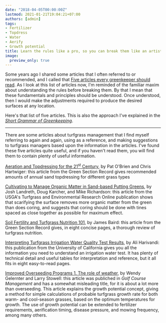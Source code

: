 ```yaml
---
date: "2018-04-05T00:00:00Z"
lastmod: 2021-01-21T19:04:21+07:00
authors: [admin]
tags:
- Fertilizer
- Topdress
- Water
- Aerify
- Growth potential
title: Learn the rules like a pro, so you can break them like an artist
image:
  preview_only: true
---
```


Some years ago I shared some articles that I often referred to or recommended, and I called that [Five articles every greenkeeper should read](http://www.blog.asianturfgrass.com/2012/04/five-articles-every-greenkeeper-should-read.html). As I look at this list of articles now, I'm reminded of the familiar maxim about understanding the rules before breaking them. By that I mean that these fundamentals and principles should be understood. Once understood, then I would make the adjustments required to produce the desired surfaces at any location.

Here's that list of five articles. This is also the approach I've explained in the [*Short Grammar of Greenkeeping*](https://leanpub.com/short_grammar_of_greenkeeping).

---

There are some articles about turfgrass management that I find myself referring to again and again, using as a reference, and making suggestions to turfgrass managers based upon the information in the articles. I've found these five articles quite useful, and if you haven't read them, you will find them to contain plenty of useful information.

[Aeration and Topdressing for the 21<sup>st</sup> Century](http://gsrpdf.lib.msu.edu/ticpdf.py?file=/2000s/2003/030301.pdf), by Pat O'Brien and Chris Hartwiger: this article from the Green Section Record gives recommended amounts of annual sand topdressing for different grass types

[Cultivating to Manage Organic Matter in Sand-based Putting Greens](http://usgatero.msu.edu/v06/n19.pdf), by Josh Landreth, Doug Karcher, and Mike Richardson: this article from the USGA's Turfgrass and Environmental Research Online publication shows that scarifying the surface removes more organic matter from the green than does coring, and suggests that coring should be done with tines spaced as close together as possible for maximum effect.

[Soil Fertility and Turfgrass Nutrition 101](http://gsrpdf.lib.msu.edu/ticpdf.py?file=/2000s/2007/070901.pdf), by James Baird: this article from the Green Section Record gives, in eight concise pages, a thorough review of turfgrass nutrition.

[Interpreting Turfgrass Irrigation Water Quality Test Results](http://anrcatalog.ucanr.edu/pdf/8009.pdf), by Ali Harivandi: this publication from the University of California gives you all the information you need to understand an irrigation water test. It has plenty of technical detail and useful tables for interpretation and reference, but it all fits in eight easy-to-read pages.

[Improved Overseeding Programs 1. The role of weather](http://files.asianturfgrass.com/gelernter_stowell_2005_improved_overseeding_gp.pdf), by Wendy Gelernter and Larry Stowell: this article was publiched in *Golf Course Management* and has a somewhat misleading title, for it is about a lot more than overseeding. This article explains the growth potential concept, giving a method for simple calculations of probable turfgrass growth rate for both warm- and cool-season grasses, based on the optimum temperatures for growth. The use of growth potential can be extended to fertilizer requirements, aerification timing, disease pressure, and mowing frequency, among many others.
